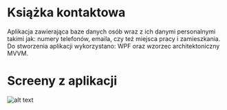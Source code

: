 # Książka kontaktowa
Aplikacja zawierająca baze danych osób wraz z ich danymi personalnymi takimi jak: numery telefonów, emaila, czy też miejsca pracy i zamieszkania.
Do stworzenia aplikacji wykorzystano: WPF oraz wzorzec architektoniczny MVVM.

# Screeny z aplikacji
![alt text](https://i.imgur.com/NcO88mM.png)
